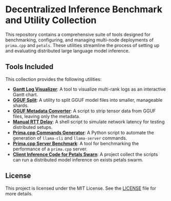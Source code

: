 # Decentralized Inference Benchmark and Utility Collection

This repository contains a comprehensive suite of tools designed for benchmarking, configuring, and managing multi-node deployments of `prima.cpp` and `petals`. These utilities streamline the process of setting up and evaluating distributed large language model inference.

## Tools Included

This collection provides the following utilities:

* **[Gantt Log Visualizer](./gantt_log_visualizer/README.md)**: A tool to visualize multi-rank logs as an interactive Gantt chart.
* **[GGUF Split](./gguf-split-b5734/README.md)**: A utility to split GGUF model files into smaller, manageable shards.
* **[GGUF Metadata Converter](./gguf_metadata_converter/README.md)**: A script to strip tensor data from GGUF files, leaving only the metadata.
* **[Manual RTT Delay](./manual_rtt_delay/README.md)**: A shell script to simulate network latency for testing distributed setups.
* **[Prima.cpp Commands Generator](./primacpp_cmds_generator/README.md)**: A Python script to automate the generation of `llama-cli` and `llama-server` commands.
* **[Prima.cpp Server Benchmark](./primacpp_server_benchmark/README.md)**: A tool for benchmarking the performance of a `prima.cpp` server.
* **[Client Inference Code for Petals Swarn](./petals_client_for_benchmark/README.md)**: A project collect the scripts can run a distributed model inference on exists petals swarm.

## License

This project is licensed under the MIT License. See the [LICENSE](LICENSE) file for more details.